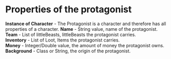 # Properties of the protagonist

**Instance of Character** - The Protagonist is a character and therefore has all properties of a character.
**Name** - String value, name of the protagonist.  
**Team** - List of littleBeasts, littleBeasts the protagonist carries.  
**Inventory** - List of Loot, Items the protagonist carries.  
**Money** - Integer/Double value, the amount of money the protagonist owns.  
**Background** - Class or String, the origin of the protagonist.  
